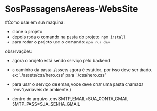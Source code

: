 # SosPassagensAereas-WebsSite

#Como usar em sua maquina:

- clone o projeto
- depois roda o comando na pasta do projeto:
  `npm install`
- para rodar o projeto use o comando:
  `npm run dev`

observações:

- agora o projeto está sendo serviço pelo backend
- o caminho da pasta ./assets agora é estático, por isso deve ser tirado.
  ex: './assets/css/hero.css' para './css/hero.css'
- para usar o serviço de email, você deve criar uma pasta chamada '.env'(variáveis de ambiente.)

- dentro do arquivo .env
  SMTP_EMAIL=SUA_CONTA_GMAIL
  SMTP_PASS=SUA_SENHA_GMAIL
